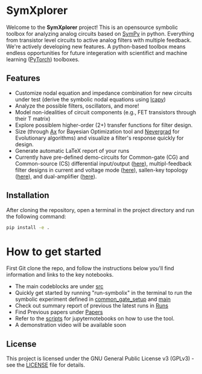 # SymXplorer

Welcome to the **SymXplorer** project! This is an opensource symbolic toolbox for analyzing analog circuits based on [SymPy](https://www.sympy.org/en/index.html) in python. Everything from transistor level circuits to active analog filters with multiple feedback. We're actively developing new features. A python-based toolbox means endless opportunities for future integeration with scientifict and machine learning ([PyTorch](https://pytorch.org/)) toolboxes.

## Features
- Customize nodal equation and impedance combination for new circuits under test (derive the symbolic nodal equations using [lcapy](https://lcapy.readthedocs.io/en/latest/))
- Analyze the possible filters, oscillators, and more!
- Model non-idealities of circuit components (e.g., FET transistors through their T matrix)
- Explore possiblem higher-order (2+) transfer functions for filter design.
- Size (through [Ax](https://ax.dev/) for Bayesian Optimization tool and [Nevergrad](https://github.com/facebookresearch/nevergrad) for Evolutionary algorithms) and visualize a filter's response quickly for design.
- Generate automatic LaTeX report of your runs
- Currently have pre-defined demo-circuits for Common-gate (CG) and Common-source (CS) differential input/output ([here](src/symcircuit/demo/differential.py)), multipl-feedback filter designs in current and voltage mode ([here](src/symcircuit/demo/multiple_feedback.py)), sallen-key topology ([here](src/symcircuit/demo/sallen_key.py)), and dual-amplifier ([here](src/symcircuit/demo/dual_amplifier.py)).

## Installation
After cloning the repository, open a terminal in the project directory and run the following command:

```bash
pip install -e .
```

# How to get started
First Git clone the repo, and follow the instructions below you'll find information and links to the key notebooks.

- The main codeblocks are under [src](src/macanalog_symbolix/) 
- Quickly get started by running "run-symbolix" in the terminal to run the symbolic experiment defined in [common_gate_setup](src/symcircuit/demo/differential.py) and [main](src/symcircuit/symbolic_solver/main.py)
- Check out summary report of previous the latest runs in [Runs](Runs)
- Find Previous papers under [Papers](docs/Papers)
- Refer to the [scripts](scripts) for jupyternotebooks on how to use the tool.
- A demonstration video will be available soon

## License
This project is licensed under the GNU General Public License v3 (GPLv3) - see the [LICENSE](LICENSE) file for details.

